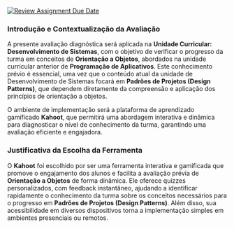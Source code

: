 [![Review Assignment Due Date](https://classroom.github.com/assets/deadline-readme-button-22041afd0340ce965d47ae6ef1cefeee28c7c493a6346c4f15d667ab976d596c.svg)](https://classroom.github.com/a/tJ3c_4dW)
### Introdução e Contextualização da Avaliação

A presente avaliação diagnóstica será aplicada na **Unidade Curricular: Desenvolvimento de Sistemas**, com o objetivo de verificar o progresso da turma em conceitos de **Orientação a Objetos**, abordados na unidade curricular anterior de **Programação de Aplicativos**. Este conhecimento prévio é essencial, uma vez que o conteúdo atual da unidade de Desenvolvimento de Sistemas focará em **Padrões de Projetos (Design Patterns)**, que dependem diretamente da compreensão e aplicação dos princípios de orientação a objetos.

O ambiente de implementação será a plataforma de aprendizado gamificado **Kahoot**, que permitirá uma abordagem interativa e dinâmica para diagnosticar o nível de conhecimento da turma, garantindo uma avaliação eficiente e engajadora.

### Justificativa da Escolha da Ferramenta

O **Kahoot** foi escolhido por ser uma ferramenta interativa e gamificada que promove o engajamento dos alunos e facilita a avaliação prévia de **Orientação a Objetos** de forma dinâmica. Ele oferece quizzes personalizados, com feedback instantâneo, ajudando a identificar rapidamente o conhecimento da turma sobre os conceitos necessários para o progresso em **Padrões de Projetos (Design Patterns)**. Além disso, sua acessibilidade em diversos dispositivos torna a implementação simples em ambientes presenciais ou remotos.

